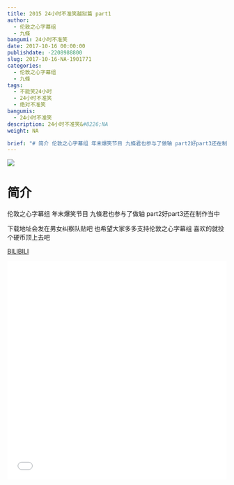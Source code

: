 ```yaml
---
title: 2015 24小时不准笑越狱篇 part1
author: 
  - 伦敦之心字幕组
  - 九條
bangumi: 24小时不准笑
date: 2017-10-16 00:00:00
publishdate: -2208988800
slug: 2017-10-16-NA-1901771
categories: 
  - 伦敦之心字幕组
  - 九條
tags: 
  - 不能笑24小时
  - 24小时不准笑
  - 绝对不准笑
bangumis: 
  - 24小时不准笑
description: 24小时不准笑&#8226;NA
weight: NA

brief: "# 简介 伦敦之心字幕组 年末爆笑节目 九條君也参与了做轴 part2好part3还在制作当中 下载地址会发在男女纠察队贴吧 也希望大家多多支持伦敦之心字幕组 喜欢的就投个硬币顶上去吧"
---
```


![](https://i.imgur.com/kEO0hp3.jpg)

# 简介  
伦敦之心字幕组 年末爆笑节目 九條君也参与了做轴 part2好part3还在制作当中 


下载地址会发在男女纠察队贴吧 也希望大家多多支持伦敦之心字幕组 喜欢的就投个硬币顶上去吧

  [BILIBILI](https://www.bilibili.com/video/av1901771/)


<div class="vcontainer">  <iframe class='video' src="//www.bilibili.com/blackboard/player.html?aid=1901771" width="100%" height="500" frameborder="0" allowfullscreen="allowfullscreen"></iframe></div>
